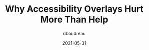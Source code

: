 ---
author: dboudreau
date: 2021-05-31
# eleventyExcludeFromCollections: true
layout: post.njk
tags:
  - article
  - accessibility
target_url: https://uxdesign.cc/the-single-biggest-threat-to-the-future-of-digital-accessibility-d5a9e411f33f
title: Why Accessibility Overlays Hurt More Than Help
---